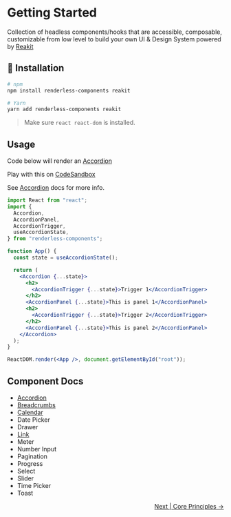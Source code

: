 # Getting Started

Collection of headless components/hooks that are accessible, composable,
customizable from low level to build your own UI & Design System powered by
[Reakit](https://reakit.io)

## :rocket: Installation

```sh
# npm
npm install renderless-components reakit

# Yarn
yarn add renderless-components reakit
```

> Make sure `react react-dom` is installed.

## Usage

Code below will render an [Accordion](./Accordion.md)

Play with this on
[CodeSandbox](https://codesandbox.io/s/renderless-accordion-seywy)

See [Accordion](./Accordion.md) docs for more info.

```jsx
import React from "react";
import {
  Accordion,
  AccordionPanel,
  AccordionTrigger,
  useAccordionState,
} from "renderless-components";

function App() {
  const state = useAccordionState();

  return (
    <Accordion {...state}>
      <h2>
        <AccordionTrigger {...state}>Trigger 1</AccordionTrigger>
      </h2>
      <AccordionPanel {...state}>This is panel 1</AccordionPanel>
      <h2>
        <AccordionTrigger {...state}>Trigger 2</AccordionTrigger>
      </h2>
      <AccordionPanel {...state}>This is panel 2</AccordionPanel>
    </Accordion>
  );
}

ReactDOM.render(<App />, document.getElementById("root"));
```

## Component Docs

- [Accordion](docs/Accordion.md)
- [Breadcrumbs](docs/Breadcrumb.md)
- [Calendar](docs/Calendar.md)
- Date Picker
- Drawer
- [Link](docs/Link.md)
- Meter
- Number Input
- Pagination
- Progress
- Select
- Slider
- Time Picker
- Toast

<p align="right">
<a href="./core-principles.md">Next | Core Principles →</a>
</p>
